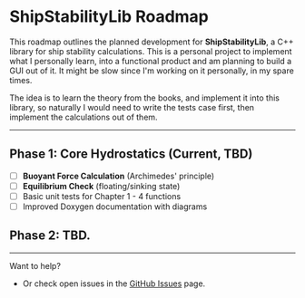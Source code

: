 # ShipStabilityLib Roadmap

This roadmap outlines the planned development for **ShipStabilityLib**, a C++ library for ship stability calculations. This is a personal project to implement what I personally learn, into a functional product and am planning to build a GUI out of it. It might be slow since I'm working on it personally, in my spare times.

The idea is to learn the theory from the books, and implement it into this library, so naturally I would need to write the tests case first, then implement the calculations out of them.

---

## Phase 1: Core Hydrostatics (Current, TBD)

- [ ] **Buoyant Force Calculation** (Archimedes' principle)
- [ ] **Equilibrium Check** (floating/sinking state)
- [ ] Basic unit tests for Chapter 1 - 4 functions
- [ ] Improved Doxygen documentation with diagrams

## Phase 2: TBD.

---

Want to help?
- Or check open issues in the [GitHub Issues](../../issues) page.
